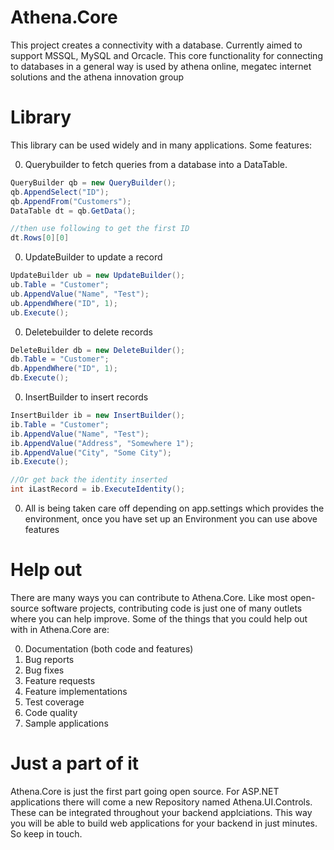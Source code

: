 # Athena.Core
This project creates a connectivity with a database. Currently aimed to support MSSQL, MySQL and Orcacle. This core functionality for connecting to databases in a general way is used by athena online, megatec internet solutions and the athena innovation group

Library
=============

This library can be used widely and in many applications. Some features:

0. Querybuilder to fetch queries from a database into a DataTable. 
  ```C#
  QueryBuilder qb = new QueryBuilder();
  qb.AppendSelect("ID");
  qb.AppendFrom("Customers");
  DataTable dt = qb.GetData();
  
  //then use following to get the first ID
  dt.Rows[0][0]
  ```
0. UpdateBuilder to update a record

  ```C#
  UpdateBuilder ub = new UpdateBuilder();
  ub.Table = "Customer";
  ub.AppendValue("Name", "Test");
  ub.AppendWhere("ID", 1);
  ub.Execute();
  ```
0. Deletebuilder to delete records
  
  ```C#
  DeleteBuilder db = new DeleteBuilder();
  db.Table = "Customer";
  db.AppendWhere("ID", 1);
  db.Execute();
  ```
0. InsertBuilder to insert records
  ```C#
  InsertBuilder ib = new InsertBuilder();
  ib.Table = "Customer";
  ib.AppendValue("Name", "Test");
  ib.AppendValue("Address", "Somewhere 1");
  ib.AppendValue("City", "Some City");
  ib.Execute();
  
  //Or get back the identity inserted
  int iLastRecord = ib.ExecuteIdentity();
  ```
0. All is being taken care off depending on app.settings which provides the environment, once you have set up an Environment you can use above features

Help out
=============

There are many ways you can contribute to Athena.Core. Like most open-source software projects, contributing code is just one of many outlets where you can help improve. Some of the things that you could help out with in Athena.Core are:

0. Documentation (both code and features)
0. Bug reports
0. Bug fixes
0. Feature requests
0. Feature implementations
0. Test coverage
0. Code quality
0. Sample applications

Just a part of it
=============

Athena.Core is just the first part going open source. For ASP.NET applications there will come a new Repository named Athena.UI.Controls. These can be integrated throughout your backend applciations. This way you will be able to build web applications for your backend in just minutes. So keep in touch.

